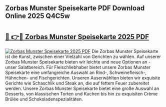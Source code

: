 ## Zorbas Munster Speisekarte PDF Download Online 2025 Q4C5w

# <h2><a href="http://gc9yn9.nevu.top/?p=Zorbas+Munster+Speisekarte">🔗 👉🔴 Zorbas Munster Speisekarte 2025 PDF</a></h2>

[![Zorbas Munster Speisekarte 2025 PDF](https://i.imgur.com/dBaPXMq.png)](http://gc9yn9.nevu.top/?p=Zorbas+Munster+Speisekarte)
Die Zorbas Munster Speisekarte ist die Kunst, zwischen einer Vielzahl von Gerichten zu wählen. Auf unserer Zorbas Munster Speisekarte bieten wir leichte und neue Optionen an - unser Salatbereich. Für Fleischliebhaber bietet unsere Zorbas Munster Speisekarte eine umfangreiche Auswahl an Rind-, Schweinefleisch-, Hühnchen- und Fischgerichten. Unseren Auserwählten bieten wir exquisite Gerichte wie Schaschlik und Steak an, die auf fettem Feuer zubereitet werden. Unsere Zorbas Munster Speisekarte bietet eine große Auswahl an Desserts, von klassischen Torten und Kuchen bis hin zu exquisiten Crème Brûlée und Schokoladenspezialitäten.
